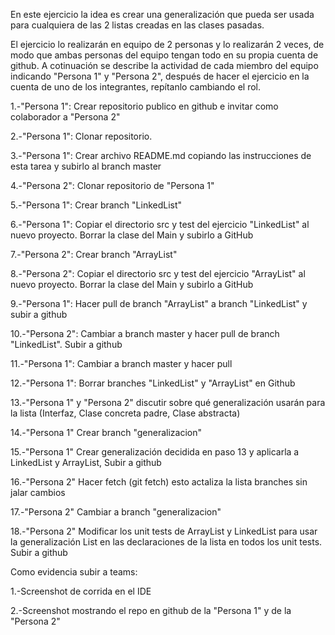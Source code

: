 En este ejercicio la idea es crear una generalización que pueda ser usada para cualquiera de las 2 listas creadas en las clases pasadas.

El ejercicio lo realizarán en equipo de 2 personas y lo realizarán 2 veces, de modo que ambas personas del equipo tengan todo en su propia cuenta de github. A cotinuación se describe la actividad de cada miembro del equipo indicando "Persona 1" y "Persona 2", después de hacer el ejercicio en la cuenta de uno de los integrantes, repítanlo cambiando el rol. 

1.-"Persona 1": Crear repositorio publico en github e invitar como colaborador a "Persona 2"

2.-"Persona 1": Clonar repositorio.

3.-"Persona 1": Crear archivo README.md copiando las instrucciones de esta tarea y subirlo al branch master

4.-"Persona 2": Clonar repositorio de "Persona 1"

5.-"Persona 1": Crear branch "LinkedList"

6.-"Persona 1": Copiar el directorio src y test del ejercicio "LinkedList" al nuevo proyecto. Borrar la clase del Main y subirlo a GitHub

7.-"Persona 2": Crear branch "ArrayList"

8.-"Persona 2": Copiar el directorio src y test del ejercicio "ArrayList" al nuevo proyecto. Borrar la clase del Main y subirlo a GitHub

9.-"Persona 1": Hacer pull de branch "ArrayList" a branch "LinkedList" y subir a github

10.-"Persona 2": Cambiar a branch master y hacer pull de branch "LinkedList". Subir a github

11.-"Persona 1": Cambiar a branch master y hacer pull 

12.-"Persona 1": Borrar branches "LinkedList" y "ArrayList" en Github

13.-"Persona 1" y "Persona 2" discutir sobre qué generalización usarán para la lista (Interfaz, Clase concreta padre, Clase abstracta) 

14.-"Persona 1" Crear branch "generalizacion" 

15.-"Persona 1" Crear generalización decidida en paso 13 y aplicarla a LinkedList y ArrayList, Subir a github

16.-"Persona 2" Hacer fetch (git fetch) esto actaliza la lista branches sin jalar cambios

17.-"Persona 2" Cambiar a branch "generalizacion"

18.-"Persona 2" Modificar los unit tests de ArrayList y LinkedList para usar la generalización List en las declaraciones de la lista en todos los unit tests. Subir a github


Como evidencia subir a teams:

1.-Screenshot de corrida en el IDE

2.-Screenshot mostrando el repo en github de la "Persona 1" y de la "Persona 2"